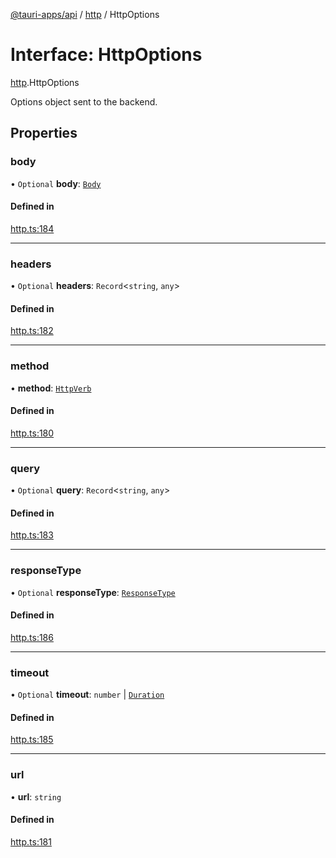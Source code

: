 [@tauri-apps/api](../README.md) / [http](../modules/http.md) / HttpOptions

# Interface: HttpOptions

[http](../modules/http.md).HttpOptions

Options object sent to the backend.

## Properties

### body

• `Optional` **body**: [`Body`](../classes/http.Body.md)

#### Defined in

[http.ts:184](https://github.com/tauri-apps/tauri/blob/86d82af/tooling/api/src/http.ts#L184)

___

### headers

• `Optional` **headers**: `Record`<`string`, `any`\>

#### Defined in

[http.ts:182](https://github.com/tauri-apps/tauri/blob/86d82af/tooling/api/src/http.ts#L182)

___

### method

• **method**: [`HttpVerb`](../modules/http.md#httpverb)

#### Defined in

[http.ts:180](https://github.com/tauri-apps/tauri/blob/86d82af/tooling/api/src/http.ts#L180)

___

### query

• `Optional` **query**: `Record`<`string`, `any`\>

#### Defined in

[http.ts:183](https://github.com/tauri-apps/tauri/blob/86d82af/tooling/api/src/http.ts#L183)

___

### responseType

• `Optional` **responseType**: [`ResponseType`](../enums/http.ResponseType.md)

#### Defined in

[http.ts:186](https://github.com/tauri-apps/tauri/blob/86d82af/tooling/api/src/http.ts#L186)

___

### timeout

• `Optional` **timeout**: `number` \| [`Duration`](http.Duration.md)

#### Defined in

[http.ts:185](https://github.com/tauri-apps/tauri/blob/86d82af/tooling/api/src/http.ts#L185)

___

### url

• **url**: `string`

#### Defined in

[http.ts:181](https://github.com/tauri-apps/tauri/blob/86d82af/tooling/api/src/http.ts#L181)
